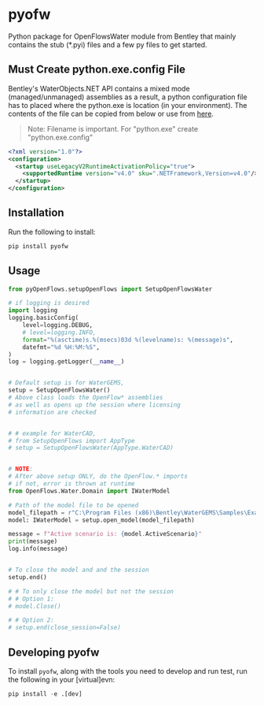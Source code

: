 # pyofw

Python package for OpenFlowsWater module from Bentley that mainly contains the stub (*.pyi) files and a few py files to get started.

## Must Create python.exe.config File

Bentley's WaterObjects.NET API contains a mixed mode (managed/unmanaged)
assemblies as a result, a python configuration file has to placed where the python.exe is location (in your environment). The contents of the file can be copied from below or use from [here](/misc/python.exe.config).

>Note: Filename is important. For "python.exe" create "python.exe.config"

```xml
<?xml version="1.0"?>
<configuration>
  <startup useLegacyV2RuntimeActivationPolicy="true">
    <supportedRuntime version="v4.0" sku=".NETFramework,Version=v4.0"/>
  </startup>
</configuration>
````

## Installation

Run the following to install:

```python
pip install pyofw
```

## Usage

```python
from pyOpenFlows.setupOpenFlows import SetupOpenFlowsWater

# if logging is desired
import logging
logging.basicConfig(
    level=logging.DEBUG,
    # level=logging.INFO,
    format="%(asctime)s.%(msecs)03d %(levelname)s: %(message)s",
    datefmt="%d %H:%M:%S",
)
log = logging.getLogger(__name__)


# Default setup is for WaterGEMS,
setup = SetupOpenFlowsWater()
# Above class loads the OpenFlow* assemblies
# as well as opens up the session where licensing
# information are checked


# # example for WaterCAD,
# from SetupOpenFlows import AppType
# setup = SetupOpenFlowsWater(AppType.WaterCAD)


# NOTE:
# After above setup ONLY, do the OpenFlow.* imports
# if not, error is thrown at runtime
from OpenFlows.Water.Domain import IWaterModel

# Path of the model file to be opened
model_filepath = r"C:\Program Files (x86)\Bentley\WaterGEMS\Samples\Example5.wtg"
model: IWaterModel = setup.open_model(model_filepath)

message = f"Active scenario is: {model.ActiveScenario}"
print(message)
log.info(message)


# To close the model and and the session
setup.end()

# # To only close the model but not the session
# # Option 1:
# model.Close()

# # Option 2:
# setup.end(close_session=False)
```

## Developing pyofw

To install `pyofw`, along with the tools you need to develop and run test, run the following in your [virtual]evn:

```python
pip install -e .[dev]
```
